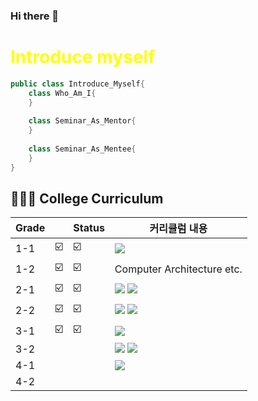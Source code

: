 ### Hi there 👋


<span style="color:yellow">Introduce myself</span>
==========
```java
public class Introduce_Myself{
	class Who_Am_I{
	}
	
	class Seminar_As_Mentor{
	}
	
	class Seminar_As_Mentee{
	}
}
```



## 👨🏻‍🎓 College Curriculum  
| Grade | | Status | 커리큘럼 내용 |
 | ------ | -- | -- |----------- |
  | 1-1 | ☑️ | ☑️ | <img src="https://img.shields.io/badge/C language-A8B9CC?style=flat-square&logo=firebase&logoColor=white"/>|
  | 1-2 | ☑️ | ☑️ | Computer Architecture etc. |
  | 2-1 | ☑️ | ☑️ | <img  src="https://img.shields.io/badge/c++-00599C?style=for-the-badge&logo=c%2B%2B&logoColor=white"> <img src="https://img.shields.io/badge/linux-FCC624?style=for-the-badge&logo=linux&logoColor=black">|
  | 2-2 | ☑️ | ☑️ | <img src="https://img.shields.io/badge/java-007396?style=for-the-badge&logo=java&logoColor=white"> <img  src="https://img.shields.io/badge/github-181717?style=for-the-badge&logo=github&logoColor=white">| 
  | 3-1 | ☑️|☑️ |<img  src="https://img.shields.io/badge/node.js-339933?style=for-the-badge&logo=Node.js&logoColor=white"> | 
  | 3-2 | | |<img  src="https://img.shields.io/badge/TypeScript-3178C6?style=for-the-badge&logo=TypeScript&logoColor=white"> <img  src="https://img.shields.io/badge/NestJS-E0234E?style=for-the-badge&logo=NestJS&logoColor=white">|
  | 4-1 | | |<img  src="https://img.shields.io/badge/Spring-6DB33F?style=for-the-badge&logo=Spring&logoColor=white"> | 
  | 4-2 | | | |

	
